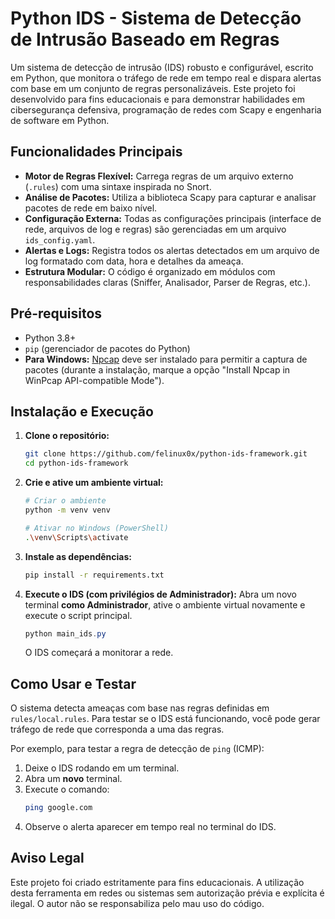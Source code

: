 # Python IDS - Sistema de Detecção de Intrusão Baseado em Regras

Um sistema de detecção de intrusão (IDS) robusto e configurável, escrito em Python, que monitora o tráfego de rede em tempo real e dispara alertas com base em um conjunto de regras personalizáveis. Este projeto foi desenvolvido para fins educacionais e para demonstrar habilidades em cibersegurança defensiva, programação de redes com Scapy e engenharia de software em Python.

## Funcionalidades Principais

- **Motor de Regras Flexível:** Carrega regras de um arquivo externo (`.rules`) com uma sintaxe inspirada no Snort.
- **Análise de Pacotes:** Utiliza a biblioteca Scapy para capturar e analisar pacotes de rede em baixo nível.
- **Configuração Externa:** Todas as configurações principais (interface de rede, arquivos de log e regras) são gerenciadas em um arquivo `ids_config.yaml`.
- **Alertas e Logs:** Registra todos os alertas detectados em um arquivo de log formatado com data, hora e detalhes da ameaça.
- **Estrutura Modular:** O código é organizado em módulos com responsabilidades claras (Sniffer, Analisador, Parser de Regras, etc.).

## Pré-requisitos

- Python 3.8+
- `pip` (gerenciador de pacotes do Python)
- **Para Windows:** [Npcap](https://npcap.com/) deve ser instalado para permitir a captura de pacotes (durante a instalação, marque a opção "Install Npcap in WinPcap API-compatible Mode").

## Instalação e Execução

1.  **Clone o repositório:**
    ```bash
    git clone https://github.com/felinux0x/python-ids-framework.git
    cd python-ids-framework
    ```

2.  **Crie e ative um ambiente virtual:**
    ```bash
    # Criar o ambiente
    python -m venv venv

    # Ativar no Windows (PowerShell)
    .\venv\Scripts\activate
    ```

3.  **Instale as dependências:**
    ```bash
    pip install -r requirements.txt
    ```

4.  **Execute o IDS (com privilégios de Administrador):**
    Abra um novo terminal **como Administrador**, ative o ambiente virtual novamente e execute o script principal.
    ```powershell
    python main_ids.py
    ```
    O IDS começará a monitorar a rede.

## Como Usar e Testar

O sistema detecta ameaças com base nas regras definidas em `rules/local.rules`. Para testar se o IDS está funcionando, você pode gerar tráfego de rede que corresponda a uma das regras.

Por exemplo, para testar a regra de detecção de `ping` (ICMP):
1.  Deixe o IDS rodando em um terminal.
2.  Abra um **novo** terminal.
3.  Execute o comando:
    ```bash
    ping google.com
    ```
4.  Observe o alerta aparecer em tempo real no terminal do IDS.

## Aviso Legal

Este projeto foi criado estritamente para fins educacionais. A utilização desta ferramenta em redes ou sistemas sem autorização prévia e explícita é ilegal. O autor não se responsabiliza pelo mau uso do código.
